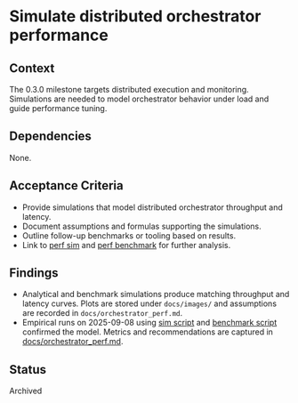 # Simulate distributed orchestrator performance

## Context
The 0.3.0 milestone targets distributed execution and monitoring. Simulations
are needed to model orchestrator behavior under load and guide performance
tuning.

## Dependencies
None.

## Acceptance Criteria
- Provide simulations that model distributed orchestrator throughput and
  latency.
- Document assumptions and formulas supporting the simulations.
- Outline follow-up benchmarks or tooling based on results.
- Link to [perf sim] and [perf benchmark] for further analysis.

## Findings
- Analytical and benchmark simulations produce matching throughput and
  latency curves. Plots are stored under `docs/images/` and assumptions are
  recorded in `docs/orchestrator_perf.md`.
- Empirical runs on 2025-09-08 using [sim script] and [benchmark script]
  confirmed the model. Metrics and recommendations are captured in
  [docs/orchestrator_perf.md](../../docs/orchestrator_perf.md).

[sim script]: ../scripts/distributed_orchestrator_sim.py
[benchmark script]: ../scripts/distributed_orchestrator_perf_benchmark.py
[perf sim]: ../scripts/distributed_perf_sim.py
[perf benchmark]: ../scripts/distributed_orchestrator_perf_benchmark.py

## Status
Archived

